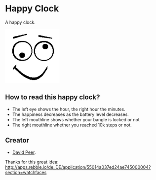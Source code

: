 # Happy Clock

A happy clock.

![](screenshot_1.png)

## How to read this happy clock?
- The left eye shows the hour, the right hour the minutes.
- The happiness decreases as the battery level decreases.
- The left mouthline shows whether your bangle is locked or not
- The right mouthline whether you reached 10k steps or not.

## Creator
- [David Peer](https://github.com/peerdavid).

Thanks for this great idea:
http://apps.rebble.io/de_DE/application/55014a037ed24ae745000004?section=watchfaces
